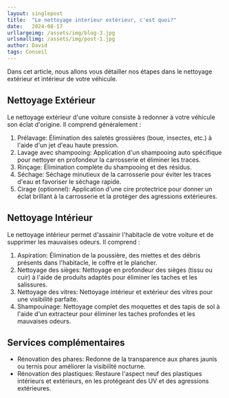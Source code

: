```yaml
---
layout: singlepost
title:  "Le nettoyage interieur extérieur, c'est quoi?"
date:   2024-08-17
urllargeimg: /assets/img/blog-3.jpg
urlsmallimg: /assets/img/post-1.jpg
author: David
tags: Conseil
---
```


Dans cet article, nous allons vous détailler nos étapes dans le nettoyage extérieur et intérieur de votre véhicule. 

## Nettoyage Extérieur

  Le nettoyage extérieur d'une voiture consiste à redonner à votre véhicule son éclat d'origine. Il comprend généralement :

  1. Prélavage: Élimination des saletés grossières (boue, insectes, etc.) à l'aide d'un jet d'eau haute pression.
  2. Lavage avec shampooing: Application d'un shampooing auto spécifique pour nettoyer en profondeur la carrosserie et éliminer les traces.
  3. Rinçage: Élimination complète du shampooing et des résidus.
  4. Séchage: Séchage minutieux de la carrosserie pour éviter les traces d'eau et favoriser le séchage rapide.
  5. Cirage (optionnel): Application d'une cire protectrice pour donner un éclat brillant à la carrosserie et la protéger des agressions extérieures.

## Nettoyage Intérieur

  Le nettoyage intérieur permet d'assainir l'habitacle de votre voiture et de supprimer les mauvaises odeurs. Il comprend :

  1. Aspiration: Élimination de la poussière, des miettes et des débris présents dans l'habitacle, le coffre et le plancher.
  2. Nettoyage des sièges: Nettoyage en profondeur des sièges (tissu ou cuir) à l'aide de produits adaptés pour éliminer les taches et les salissures.
  3. Nettoyage des vitres: Nettoyage intérieur et extérieur des vitres pour une visibilité parfaite.
  4. Shampouinage: Nettoyage complet des moquettes et des tapis de sol à l'aide d'un extracteur pour éliminer les taches profondes et les mauvaises odeurs.

## Services complémentaires

  * Rénovation des phares: Redonne de la transparence aux phares jaunis ou ternis pour améliorer la visibilité nocturne.
  * Rénovation des plastiques: Restaure l'aspect neuf des plastiques intérieurs et extérieurs, en les protégeant des UV et des agressions extérieures.
